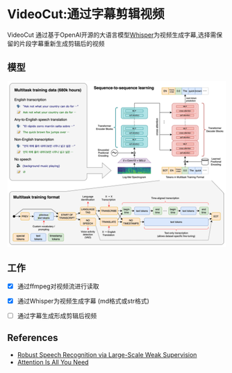# VideoCut:通过字幕剪辑视频
VideoCut 通过基于OpenAI开源的大语言模型[Whisper](git@github.com:openai/whisper.git)为视频生成字幕,选择需保留的片段字幕重新生成剪辑后的视频
## 模型
![模型](imgs/image.png)
## 工作

- [x] 通过ffmpeg对视频流进行读取
- [x] 通过Whisper为视频生成字幕 (md格式或str格式)
- [ ] 通过字幕生成形成剪辑后视频



## References
* [Robust Speech Recognition via Large-Scale Weak Supervision](https://arxiv.org/abs/2212.04356)
* [Attention Is All You Need](https://arxiv.org/abs/1706.03762v7)

